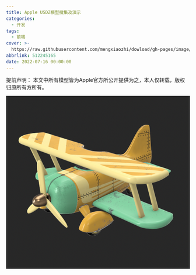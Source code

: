 ```yaml
---
title: Apple USDZ模型搜集及演示
categories:
  - 开发
tags:
  - 前端
cover: >-
  https://raw.githubusercontent.com/mengxiaozhi/dowload/gh-pages/image/ix8aos7bqnchubfaep4w2idifls21tym_0.png
abbrlink: 512245165
date: 2022-07-16 00:00:00
---
```


提前声明：
本文中所有模型皆为Apple官方所公开提供为之，本人仅转载，版权归原所有方所有。

<div>
    <a rel="ar" href="https://raw.githubusercontent.com/mengxiaozhi/dowload/gh-pages/image/toy_biplane.usdz">
        <img src="https://raw.githubusercontent.com/mengxiaozhi/dowload/43714effcc8e6f2eed76d04e4196c94ad92e3b94/image/截圖%202022-07-16%20上午12.51.06.png">
    </a>
</div>
